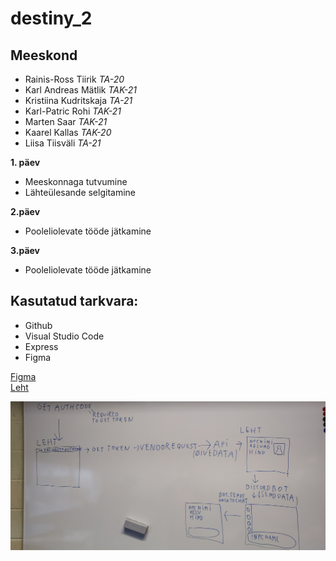 # destiny_2

## Meeskond
- Rainis-Ross Tiirik _TA-20_
- Karl Andreas Mätlik _TAK-21_
- Kristiina Kudritskaja _TA-21_
- Karl-Patric Rohi _TAK-21_
- Marten Saar _TAK-21_
- Kaarel Kallas _TAK-20_
- Liisa Tiisväli _TA-21_


**1. päev**

- Meeskonnaga tutvumine
- Lähteülesande selgitamine


**2.päev**

- Pooleliolevate tööde jätkamine


**3.päev**

- Pooleliolevate tööde jätkamine


## Kasutatud tarkvara:
- Github
- Visual Studio Code
- Express
- Figma

[Figma](https://www.figma.com/file/aJcofflB3D2tIuPHWf3qvu/Untitled?node-id=0%3A1)<br/>
[Leht](https://rainis-destiny.netlify.app/)

![Skeem](https://github.com/Kristanna/destiny_2/blob/main/img/skeem.jpg)
